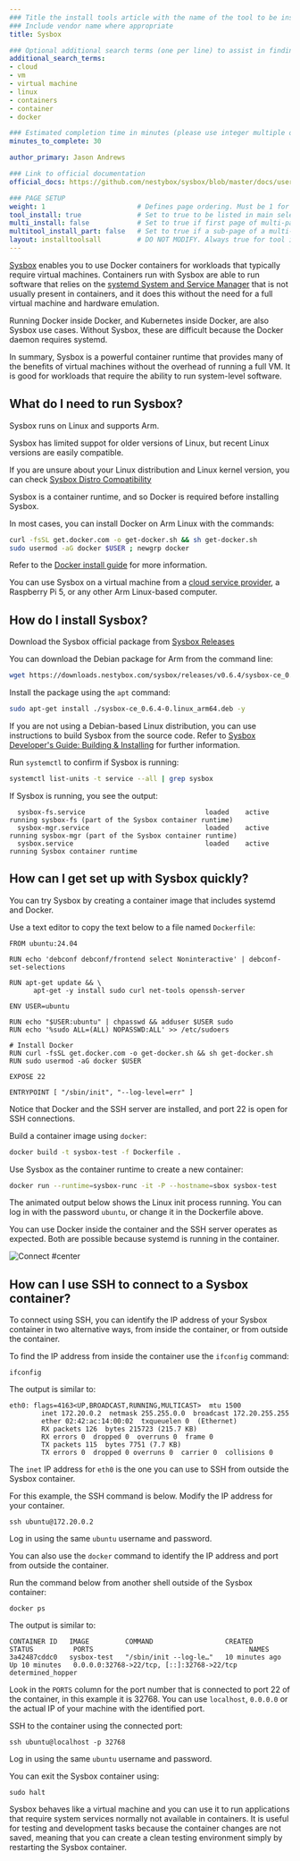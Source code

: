 ```yaml
---
### Title the install tools article with the name of the tool to be installed
### Include vendor name where appropriate
title: Sysbox

### Optional additional search terms (one per line) to assist in finding the article
additional_search_terms:
- cloud
- vm
- virtual machine
- linux
- containers
- container
- docker

### Estimated completion time in minutes (please use integer multiple of 5)
minutes_to_complete: 30

author_primary: Jason Andrews

### Link to official documentation
official_docs: https://github.com/nestybox/sysbox/blob/master/docs/user-guide/README.md

### PAGE SETUP
weight: 1                       # Defines page ordering. Must be 1 for first (or only) page.
tool_install: true              # Set to true to be listed in main selection page, else false
multi_install: false            # Set to true if first page of multi-page article, else false
multitool_install_part: false   # Set to true if a sub-page of a multi-page article, else false
layout: installtoolsall         # DO NOT MODIFY. Always true for tool install articles
---
```


[Sysbox](https://github.com/nestybox/sysbox/blob/master/README.md) enables you to use Docker containers for workloads that typically require virtual machines. Containers run with Sysbox are able to run software that relies on the [systemd System and Service Manager](https://systemd.io/) that is not usually present in containers, and it does this without the need for a full virtual machine and hardware emulation. 

Running Docker inside Docker, and Kubernetes inside Docker, are also Sysbox use cases. Without Sysbox, these are difficult because the Docker daemon requires systemd. 

In summary, Sysbox is a powerful container runtime that provides many of the benefits of virtual machines without the overhead of running a full VM. It is good for workloads that require the ability to run system-level software.

## What do I need to run Sysbox?

Sysbox runs on Linux and supports Arm. 

Sysbox has limited suppot for older versions of Linux, but recent Linux versions are easily compatible.

If you are unsure about your Linux distribution and Linux kernel version, you can check [Sysbox Distro Compatibility](https://github.com/nestybox/sysbox/blob/master/docs/distro-compat.md)

Sysbox is a container runtime, and so Docker is required before installing Sysbox. 

In most cases, you can install Docker on Arm Linux with the commands:

```bash
curl -fsSL get.docker.com -o get-docker.sh && sh get-docker.sh
sudo usermod -aG docker $USER ; newgrp docker
```

Refer to the [Docker install guide](/install-guides/docker/docker-engine/) for more information. 

You can use Sysbox on a virtual machine from a [cloud service provider](/learning-paths/servers-and-cloud-computing/intro/find-hardware/), a Raspberry Pi 5, or any other Arm Linux-based computer. 

## How do I install Sysbox?

Download the Sysbox official package from [Sysbox Releases](https://github.com/nestybox/sysbox/releases/)

You can download the Debian package for Arm from the command line: 

```bash
wget https://downloads.nestybox.com/sysbox/releases/v0.6.4/sysbox-ce_0.6.4-0.linux_arm64.deb
```

Install the package using the `apt` command:

```bash
sudo apt-get install ./sysbox-ce_0.6.4-0.linux_arm64.deb -y
```

If you are not using a Debian-based Linux distribution, you can use instructions to build Sysbox from the source code. Refer to [Sysbox Developer's Guide: Building & Installing](https://github.com/nestybox/sysbox/blob/master/docs/developers-guide/build.md) for further information.

Run `systemctl` to confirm if Sysbox is running:

```bash
systemctl list-units -t service --all | grep sysbox
```

If Sysbox is running, you see the output:

```output
  sysbox-fs.service                              loaded    active   running sysbox-fs (part of the Sysbox container runtime)
  sysbox-mgr.service                             loaded    active   running sysbox-mgr (part of the Sysbox container runtime)
  sysbox.service                                 loaded    active   running Sysbox container runtime
```

## How can I get set up with Sysbox quickly?

You can try Sysbox by creating a container image that includes systemd and Docker. 

Use a text editor to copy the text below to a file named `Dockerfile`:

```console
FROM ubuntu:24.04

RUN echo 'debconf debconf/frontend select Noninteractive' | debconf-set-selections

RUN apt-get update && \
      apt-get -y install sudo curl net-tools openssh-server

ENV USER=ubuntu

RUN echo "$USER:ubuntu" | chpasswd && adduser $USER sudo
RUN echo '%sudo ALL=(ALL) NOPASSWD:ALL' >> /etc/sudoers

# Install Docker
RUN curl -fsSL get.docker.com -o get-docker.sh && sh get-docker.sh
RUN sudo usermod -aG docker $USER

EXPOSE 22

ENTRYPOINT [ "/sbin/init", "--log-level=err" ]
```

Notice that Docker and the SSH server are installed, and port 22 is open for SSH connections. 

Build a container image using `docker`:

```bash
docker build -t sysbox-test -f Dockerfile .
```

Use Sysbox as the container runtime to create a new container:

```bash
docker run --runtime=sysbox-runc -it -P --hostname=sbox sysbox-test
```

The animated output below shows the Linux init process running. You can log in with the password `ubuntu`, or change it in the Dockerfile above. 

You can use Docker inside the container and the SSH server operates as expected. Both are possible because systemd is running in the container.

![Connect #center](/install-guides/_images/sysbox.gif)

## How can I use SSH to connect to a Sysbox container?

To connect using SSH, you can identify the IP address of your Sysbox container in two alternative ways, from inside the container, or from outside the container. 

To find the IP address from inside the container use the `ifconfig` command: 

```console
ifconfig
```

The output is similar to:

```output
eth0: flags=4163<UP,BROADCAST,RUNNING,MULTICAST>  mtu 1500
        inet 172.20.0.2  netmask 255.255.0.0  broadcast 172.20.255.255
        ether 02:42:ac:14:00:02  txqueuelen 0  (Ethernet)
        RX packets 126  bytes 215723 (215.7 KB)
        RX errors 0  dropped 0  overruns 0  frame 0
        TX packets 115  bytes 7751 (7.7 KB)
        TX errors 0  dropped 0 overruns 0  carrier 0  collisions 0
```

The `inet` IP address for `eth0` is the one you can use to SSH from outside the Sysbox container.

For this example, the SSH command is below. Modify the IP address for your container.

```console
ssh ubuntu@172.20.0.2
```

Log in using the same `ubuntu` username and password.

You can also use the `docker` command to identify the IP address and port from outside the container. 

Run the command below from another shell outside of the Sysbox container:

```console
docker ps
```

The output is similar to:

```output
CONTAINER ID   IMAGE         COMMAND                  CREATED          STATUS          PORTS                                       NAMES
3a42487cddc0   sysbox-test   "/sbin/init --log-le…"   10 minutes ago   Up 10 minutes   0.0.0.0:32768->22/tcp, [::]:32768->22/tcp   determined_hopper
```

Look in the `PORTS` column for the port number that is connected to port 22 of the container, in this example it is 32768. You can use `localhost`, `0.0.0.0` or the actual IP of your machine with the identified port.

SSH to the container using the connected port:

```console
ssh ubuntu@localhost -p 32768
```

Log in using the same `ubuntu` username and password.

You can exit the Sysbox container using:

```console
sudo halt
```

Sysbox behaves like a virtual machine and you can use it to run applications that require system services normally not available in containers. It is useful for testing and development tasks because the container changes are not saved, meaning that you can create a clean testing environment simply by restarting the Sysbox container. 
